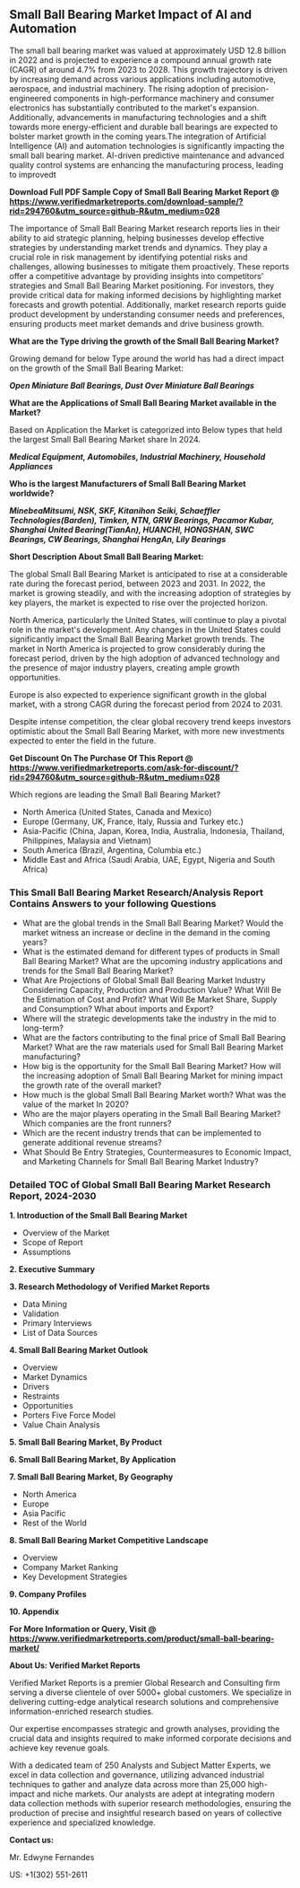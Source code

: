 <h2>Small Ball Bearing Market Impact of AI and Automation</h2>The small ball bearing market was valued at approximately USD 12.8 billion in 2022 and is projected to experience a compound annual growth rate (CAGR) of around 4.7% from 2023 to 2028. This growth trajectory is driven by increasing demand across various applications including automotive, aerospace, and industrial machinery. The rising adoption of precision-engineered components in high-performance machinery and consumer electronics has substantially contributed to the market's expansion. Additionally, advancements in manufacturing technologies and a shift towards more energy-efficient and durable ball bearings are expected to bolster market growth in the coming years.The integration of Artificial Intelligence (AI) and automation technologies is significantly impacting the small ball bearing market. AI-driven predictive maintenance and advanced quality control systems are enhancing the manufacturing process, leading to improvedt</p><p id="" class=""><strong>Download Full PDF Sample Copy of Small Ball Bearing Market Report @ <a href="https://www.verifiedmarketreports.com/download-sample/?rid=294760&utm_source=github-R&utm_medium=028" target="_blank">https://www.verifiedmarketreports.com/download-sample/?rid=294760&utm_source=github-R&utm_medium=028</a></strong></p><p>The importance of&nbsp;Small Ball Bearing Market research reports lies in their ability to aid strategic planning, helping businesses develop effective strategies by understanding market trends and dynamics. They play a crucial role in risk management by identifying potential risks and challenges, allowing businesses to mitigate them proactively. These reports offer a competitive advantage by providing insights into competitors' strategies and Small Ball Bearing Market positioning. For investors, they provide critical data for making informed decisions by highlighting market forecasts and growth potential. Additionally, market research reports guide product development by understanding consumer needs and preferences, ensuring products meet market demands and drive business growth.</p><p><strong>What are the&nbsp;Type driving the growth of the Small Ball Bearing Market?</strong></p><p id="" class="">Growing demand for below Type around the world has had a direct impact on the growth of the Small Ball Bearing Market:</p><em><strong>Open Miniature Ball Bearings, Dust Over Miniature Ball Bearings</strong></em></p><strong>What are the&nbsp;Applications&nbsp;of Small Ball Bearing Market available in the Market?</strong></p><p id="" class="">Based on Application the Market is categorized into Below types that held the largest Small Ball Bearing Market share In 2024.</p><em><strong>Medical Equipment, Automobiles, Industrial Machinery, Household Appliances</strong></em></p><strong>Who is the largest Manufacturers of Small Ball Bearing Market worldwide?</strong></p><p><em><strong>MinebeaMitsumi, NSK, SKF, Kitanihon Seiki, Schaeffler Technologies(Barden), Timken, NTN, GRW Bearings, Pacamor Kubar, Shanghai United Bearing(TianAn), HUANCHI, HONGSHAN, SWC Bearings, CW Bearings, Shanghai HengAn, Lily Bearings</strong></em></p><p id="" class=""><strong>Short Description About Small Ball Bearing Market:</strong></p><p>The global Small Ball Bearing Market is anticipated to rise at a considerable rate during the forecast period, between 2023 and 2031. In 2022, the market is growing steadily, and with the increasing adoption of strategies by key players, the market is expected to rise over the projected horizon.</p><p>North America, particularly the United States, will continue to play a pivotal role in the market's development. Any changes in the United States could significantly impact the Small Ball Bearing Market growth trends. The market in North America is projected to grow considerably during the forecast period, driven by the high adoption of advanced technology and the presence of major industry players, creating ample growth opportunities.</p><p>Europe is also expected to experience significant growth in the global market, with a strong CAGR during the forecast period from 2024 to 2031.</p><p>Despite intense competition, the clear global recovery trend keeps investors optimistic about the Small Ball Bearing Market, with more new investments expected to enter the field in the future.</p><p id="" class=""><strong>Get Discount On The Purchase Of This Report @ <a href="https://www.verifiedmarketreports.com/ask-for-discount/?rid=294760&utm_source=github-R&utm_medium=028" target="_blank">https://www.verifiedmarketreports.com/ask-for-discount/?rid=294760&utm_source=github-R&utm_medium=028</a></strong></p>Which regions are leading the Small Ball Bearing Market?</p><ul><li>North America (United States, Canada and Mexico)</li><li>Europe (Germany, UK, France, Italy, Russia and Turkey etc.)</li><li>Asia-Pacific (China, Japan, Korea, India, Australia, Indonesia, Thailand, Philippines, Malaysia and Vietnam)</li><li>South America (Brazil, Argentina, Columbia etc.)</li><li>Middle East and Africa (Saudi Arabia, UAE, Egypt, Nigeria and South Africa)</li></ul><h3 id="" class="">This Small Ball Bearing Market Research/Analysis Report Contains Answers to your following Questions</h3><ul><li>What are the global trends in the Small Ball Bearing Market? Would the market witness an increase or decline in the demand in the coming years?</li><li>What is the estimated demand for different types of products in Small Ball Bearing Market? What are the upcoming industry applications and trends for the Small Ball Bearing Market?</li><li>What Are Projections of Global Small Ball Bearing Market Industry Considering Capacity, Production and Production Value? What Will Be the Estimation of Cost and Profit? What Will Be Market Share, Supply and Consumption? What about imports and Export?</li><li>Where will the strategic developments take the industry in the mid to long-term?</li><li>What are the factors contributing to the final price of Small Ball Bearing Market? What are the raw materials used for Small Ball Bearing Market manufacturing?</li><li>How big is the opportunity for the Small Ball Bearing Market? How will the increasing adoption of Small Ball Bearing Market for mining impact the growth rate of the overall market?</li><li>How much is the global Small Ball Bearing Market worth? What was the value of the market In 2020?</li><li>Who are the major players operating in the Small Ball Bearing Market? Which companies are the front runners?</li><li>Which are the recent industry trends that can be implemented to generate additional revenue streams?</li><li>What Should Be Entry Strategies, Countermeasures to Economic Impact, and Marketing Channels for Small Ball Bearing Market Industry?</li></ul><h3 id="" class="">Detailed TOC of Global Small Ball Bearing Market Research Report, 2024-2030</h3><p id="" class=""><strong>1. Introduction of the Small Ball Bearing Market</strong></p><ul><li>Overview of the Market</li><li>Scope of Report</li><li>Assumptions</li></ul><p id="" class=""><strong>2. Executive Summary</strong></p><p id="" class=""><strong>3. Research Methodology of Verified Market Reports</strong></p><ul><li>Data Mining</li><li>Validation</li><li>Primary Interviews</li><li>List of Data Sources</li></ul><p id="" class=""><strong>4. Small Ball Bearing Market Outlook</strong></p><ul><li>Overview</li><li>Market Dynamics</li><li>Drivers</li><li>Restraints</li><li>Opportunities</li><li>Porters Five Force Model</li><li>Value Chain Analysis</li></ul><p id="" class=""><strong>5. Small Ball Bearing Market, By Product</strong></p><p id="" class=""><strong>6. Small Ball Bearing Market, By Application</strong></p><p id="" class=""><strong>7. Small Ball Bearing Market, By Geography</strong></p><ul><li>North America</li><li>Europe</li><li>Asia Pacific</li><li>Rest of the World</li></ul><p id="" class=""><strong>8. Small Ball Bearing Market Competitive Landscape</strong></p><ul><li>Overview</li><li>Company Market Ranking</li><li>Key Development Strategies</li></ul><p id="" class=""><strong>9. Company Profiles</strong></p><p id="" class=""><strong>10. Appendix</strong></p><p id="" class=""><strong>For More Information or Query, Visit @ <a href="https://www.verifiedmarketreports.com/product/small-ball-bearing-market/" target="_blank">https://www.verifiedmarketreports.com/product/small-ball-bearing-market/</a></strong></p><p id="" class=""><strong>About Us: Verified Market Reports</strong></p><p id="" class="">Verified Market Reports is a premier Global Research and Consulting firm serving a diverse clientele of over 5000+ global customers. We specialize in delivering cutting-edge analytical research solutions and comprehensive information-enriched research studies.</p><p id="" class="">Our expertise encompasses strategic and growth analyses, providing the crucial data and insights required to make informed corporate decisions and achieve key revenue goals.</p><p id="" class="">With a dedicated team of 250 Analysts and Subject Matter Experts, we excel in data collection and governance, utilizing advanced industrial techniques to gather and analyze data across more than 25,000 high-impact and niche markets. Our analysts are adept at integrating modern data collection methods with superior research methodologies, ensuring the production of precise and insightful research based on years of collective experience and specialized knowledge.</p><p id="" class=""><strong>Contact us:</strong></p><p id="" class="">Mr. Edwyne Fernandes</p><p id="" class="">US: +1(302) 551-2611</p>